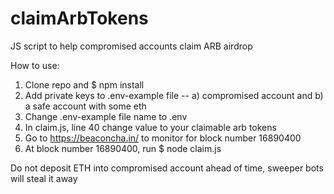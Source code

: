 # claimArbTokens
JS script to help compromised accounts claim ARB airdrop

How to use:
1. Clone repo and $ npm install
2. Add private keys to .env-example file -- a) compromised account and b) a safe account with some eth
3. Change .env-example file name to .env
4. In claim.js, line 40 change value to your claimable arb tokens
5. Go to https://beaconcha.in/ to monitor for block number 16890400
5. At block number 16890400, run $ node claim.js


Do not deposit ETH into compromised account ahead of time, sweeper bots will steal it away
